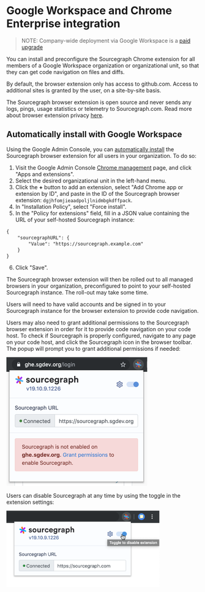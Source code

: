 # Google Workspace and Chrome Enterprise integration

> NOTE: Company-wide deployment via Google Workspace is a [paid upgrade](https://sourcegraph.com/pricing)

You can install and preconfigure the Sourcegraph Chrome extension for all members of a Google Workspace organization or organizational unit, so that they can get code navigation on files and diffs.

By default, the browser extension only has access to github.com. Access to additional sites is granted by the user, on a site-by-site basis.

The Sourcegraph browser extension is open source and never sends any logs, pings, usage statistics or telemetry to Sourcegraph.com. Read more about browser extension privacy [here](../references/privacy.md).

## Automatically install with Google Workspace

Using the Google Admin Console, you can [automatically install](https://support.google.com/chrome/a/answer/6306504?hl=en) the Sourcegraph browser extension for all users in your organization. To do so:

1. Visit the Google Admin Console [Chrome management](https://admin.google.com/u/2/ac/chrome/apps/user) page, and click "Apps and extensions".
2. Select the desired organizational unit in the left-hand menu.
3. Click the **+** button to add an extension, select "Add Chrome app or extension by ID", and paste in the ID of the Sourcegraph browser extension: `dgjhfomjieaadpoljlnidmbgkdffpack`.
4. In "Installation Policy", select "Force install".
5. In the "Policy for extensions" field, fill in a JSON value containing the URL of your self-hosted Sourcegraph instance:

```
{
    "sourcegraphURL": {
        "Value": "https://sourcegraph.example.com"
    }
}
```
6. Click "Save".

The Sourcegraph browser extension will then be rolled out to all managed browsers in your organization, preconfigured to point to your self-hosted Sourcegraph instance. The roll-out may take some time.

Users will need to have valid accounts and be signed in to your Sourcegraph instance for the browser extension to provide code navigation.

Users may also need to grant additional permissions to the Sourcegraph browser extension in order for it to provide code navigation on your code host. To check if Sourcegraph is properly configured, navigate to any page on your code host, and click the Sourcegraph icon in the browser toolbar. The popup will prompt you to grant additional permissions if needed:

<img alt="grant_permissions" src="../../img/permissions.png">


Users can disable Sourcegraph at any time by using the toggle in the extension settings:

<img alt="disable_extension" src="../../img/disable_extension.png" width="400">

